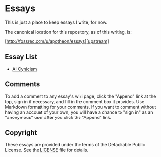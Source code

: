 # Essays

This is just a place to keep essays I write, for now.

The canonical location for this repository, as of this writing, is:

[http://fossrec.com/u/apotheon/essays][upstream]

## Essay List

* [AI Cynicism][ai_cynicism]

## Comments

To add a comment to any essay's wiki page, click the "Append" link at the top,
sign in if necessary, and fill in the comment box it provides.  Use Markdown
formatting for your comments.  If you want to comment without having an account
of your own, you will have a chance to "sign in" as an "anonymous" user after
you click the "Append" link.

## Copyright

These essays are provided under the terms of the Detachable Public License.
See the [LICENSE][license] file for details.

[upstream]: http://fossrec.com/u/apotheon/essays
[license]: https://fossrec.com/u/apotheon/essays/index.cgi/file?ci=tip&name=LICENSE
[ai_cynicism]: http://fossrec.com/u/apotheon/essays/index.cgi/wiki?name=AI+Cynicism
